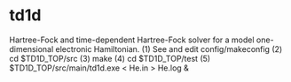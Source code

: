 # td1d
Hartree-Fock and time-dependent Hartree-Fock solver for a model one-dimensional electronic Hamiltonian.
(1) See and edit config/makeconfig
(2) cd $TD1D_TOP/src
(3) make
(4) cd $TD1D_TOP/test
(5) $TD1D_TOP/src/main/td1d.exe < He.in > He.log &